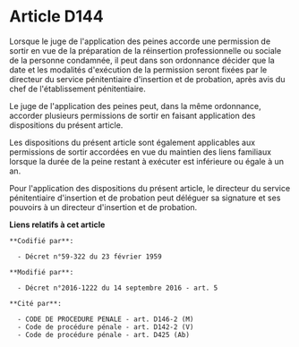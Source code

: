 # Article D144

Lorsque le juge de l'application des peines accorde une permission de sortir en vue de la préparation de la réinsertion
professionnelle ou sociale de la personne condamnée, il peut dans son ordonnance décider que la date et les modalités
d'exécution de la permission seront fixées par le directeur du service pénitentiaire d'insertion et de probation, après avis
du chef de l'établissement pénitentiaire.

Le juge de l'application des peines peut, dans la même ordonnance, accorder plusieurs permissions de sortir en faisant
application des dispositions du présent article.

Les dispositions du présent article sont également applicables aux permissions de sortir accordées en vue du maintien des
liens familiaux lorsque la durée de la peine restant à exécuter est inférieure ou égale à un an.

Pour l'application des dispositions du présent article, le directeur du service pénitentiaire d'insertion et de probation
peut déléguer sa signature et ses pouvoirs à un directeur d'insertion et de probation.

**Liens relatifs à cet article**

	**Codifié par**:

	  - Décret n°59-322 du 23 février 1959

	**Modifié par**:

	  - Décret n°2016-1222 du 14 septembre 2016 - art. 5

	**Cité par**:

	  - CODE DE PROCEDURE PENALE - art. D146-2 (M)
	  - Code de procédure pénale - art. D142-2 (V)
	  - Code de procédure pénale - art. D425 (Ab)

